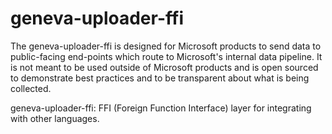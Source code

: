 # geneva-uploader-ffi

The geneva-uploader-ffi is designed for Microsoft products to send data to public-facing end-points which route to Microsoft's internal data pipeline. It is not meant to be used outside of Microsoft products and is open sourced to demonstrate best practices and to be transparent about what is being collected.

geneva-uploader-ffi: FFI (Foreign Function Interface) layer for integrating with other languages.
